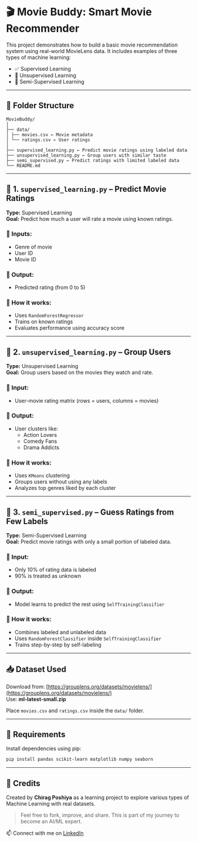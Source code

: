 # 🎬 Movie Buddy: Smart Movie Recommender

This project demonstrates how to build a basic movie recommendation system using real-world MovieLens data. It includes examples of three types of machine learning:

- ✅ Supervised Learning
- 🎯 Unsupervised Learning
- 🧠 Semi-Supervised Learning

---

## 📁 Folder Structure

```
MovieBuddy/
│
├── data/
│ ├── movies.csv ← Movie metadata
│ └── ratings.csv ← User ratings
│
├── supervised_learning.py ← Predict movie ratings using labeled data
├── unsupervised_learning.py ← Group users with similar taste
├── semi_supervised.py ← Predict ratings with limited labeled data
└── README.md
```

---

## 🔹 1. `supervised_learning.py` – Predict Movie Ratings

**Type:** Supervised Learning  
**Goal:** Predict how much a user will rate a movie using known ratings.

### 🧠 Inputs:
- Genre of movie
- User ID
- Movie ID

### 🎯 Output:
- Predicted rating (from 0 to 5)

### 🔧 How it works:
- Uses `RandomForestRegressor`
- Trains on known ratings
- Evaluates performance using accuracy score

---

## 🔹 2. `unsupervised_learning.py` – Group Users

**Type:** Unsupervised Learning  
**Goal:** Group users based on the movies they watch and rate.

### 🧠 Input:
- User-movie rating matrix (rows = users, columns = movies)

### 🎯 Output:
- User clusters like:
  - Action Lovers
  - Comedy Fans
  - Drama Addicts

### 🔧 How it works:
- Uses `KMeans` clustering
- Groups users without using any labels
- Analyzes top genres liked by each cluster

---

## 🔹 3. `semi_supervised.py` – Guess Ratings from Few Labels

**Type:** Semi-Supervised Learning  
**Goal:** Predict movie ratings with only a small portion of labeled data.

### 🧠 Input:
- Only 10% of rating data is labeled
- 90% is treated as unknown

### 🎯 Output:
- Model learns to predict the rest using `SelfTrainingClassifier`

### 🔧 How it works:
- Combines labeled and unlabeled data
- Uses `RandomForestClassifier` inside `SelfTrainingClassifier`
- Trains step-by-step by self-labeling

---

## 📥 Dataset Used

Download from: [https://grouplens.org/datasets/movielens/](https://grouplens.org/datasets/movielens/)  
Use: **ml-latest-small.zip**

Place `movies.csv` and `ratings.csv` inside the `data/` folder.

---

## 🚀 Requirements

Install dependencies using pip:

```bash
pip install pandas scikit-learn matplotlib numpy seaborn
```

---

## 🙌 Credits

Created by **Chirag Poshiya** as a learning project to explore various types of Machine Learning with real datasets.

> Feel free to fork, improve, and share. This is part of my journey to become an AI/ML expert.

📫 Connect with me on [LinkedIn](https://www.linkedin.com/in/chiragposhiya)
